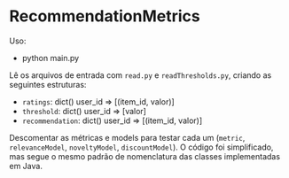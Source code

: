 # RecommendationMetrics

Uso:

- python main.py

Lê os arquivos de entrada com `read.py` e `readThresholds.py`, criando as seguintes estruturas:

- `ratings`: dict() user_id => [(item_id, valor)]
- `threshold`: dict() user_id => [valor]
- `recommendation`: dict() user_id => [(item_id, valor)]

Descomentar as métricas e models para testar cada um (`metric`, `relevanceModel`, `noveltyModel`, `discountModel`). O código foi simplificado, mas segue o mesmo padrão de nomenclatura das classes implementadas em Java.
